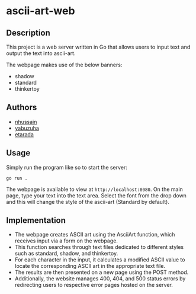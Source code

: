 # ascii-art-web

## Description

This project is a web server written in Go that allows users to input text and output the text into ascii-art. 

The webpage makes use of the below banners:

- shadow
- standard
- thinkertoy

## Authors

- [nhussain](https://learn.reboot01.com/git/nhussain)
- [yabuzuha](https://learn.reboot01.com/git/yabuzuha)
- [etarada](https://learn.reboot01.com/git/etarada)

## Usage

Simply run the program like so to start the server:


```
go run .
```

The webpage is available to view at `http://localhost:8080`. On the main page, type your text into the text area. Select the font from the drop down and this will change the style of the ascii-art (Standard by default). 

## Implementation

- The webpage creates ASCII art using the AsciiArt function, which receives input via a form on the webpage. 
- This function searches through text files dedicated to different styles such as standard, shadow, and thinkertoy. 
- For each character in the input, it calculates a modified ASCII value to locate the corresponding ASCII art in the appropriate text file. 
- The results are then presented on a new page using the POST method. 
- Additionally, the website manages 400, 404, and 500 status errors by redirecting users to respective error pages hosted on the server.
